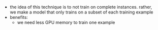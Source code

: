 - the idea of this technique is to not train on complete instances. rather, we make a model that only trains on a subset of each training example
- benefits:
	- we need less GPU memory to train one example